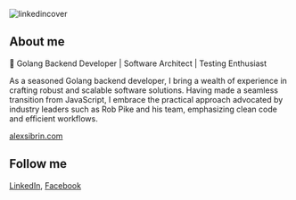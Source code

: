 ![linkedincover](https://github.com/alexsibrin/alexsibrin/assets/76218999/a57e46bb-7e97-46d8-be61-dfa6ef27618a)


## About me
🚀 Golang Backend Developer | Software Architect | Testing Enthusiast  
  
As a seasoned Golang backend developer, I bring a wealth of experience in crafting robust and scalable software solutions. Having made a seamless transition from JavaScript, I embrace the practical approach advocated by industry leaders such as Rob Pike and his team, emphasizing clean code and efficient workflows.

[alexsibrin.com](https://alexsibrin.com/)

## Follow me
[LinkedIn](https://www.linkedin.com/in/alexsibrin/), [Facebook](https://www.facebook.com/alexsibrindev/)

<!--
**alex-uiweb/alex-uiweb** is a ✨ _special_ ✨ repository because its `README.md` (this file) appears on your GitHub profile.

Here are some ideas to get you started:

- 🔭 I’m currently working on ...
- 🌱 I’m currently learning ...
- 👯 I’m looking to collaborate on ...
- 🤔 I’m looking for help with ...
- 💬 Ask me about ...
- 📫 How to reach me: ...
- 😄 Pronouns: ...
- ⚡ Fun fact: ...
-->
